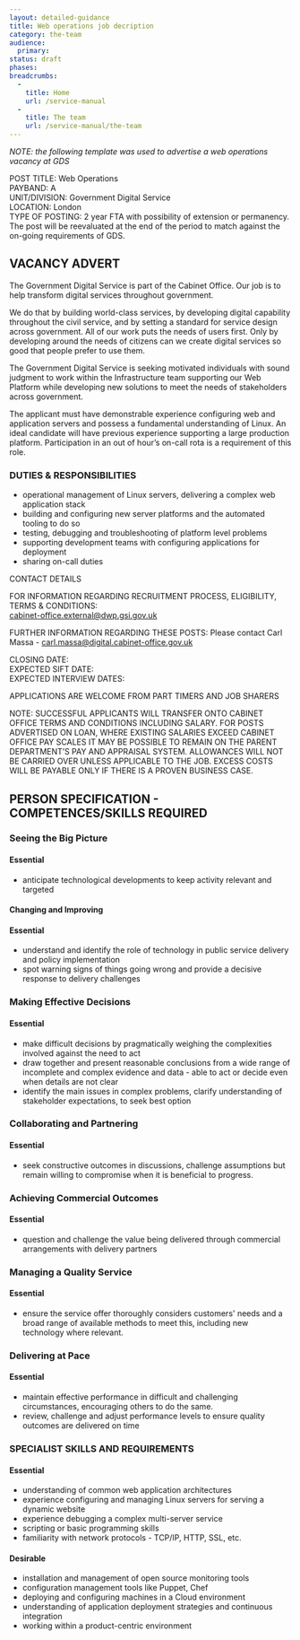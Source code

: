 ```yaml
---
layout: detailed-guidance
title: Web operations job decription
category: the-team
audience:
  primary:
status: draft
phases:
breadcrumbs:
  -
    title: Home
    url: /service-manual
  -
    title: The team
    url: /service-manual/the-team
---
```


*NOTE: the following template was used to advertise a web operations vacancy at GDS*

POST TITLE:             Web Operations	
PAYBAND:               	A							
UNIT/DIVISION:       	Government Digital Service		
LOCATION:              	London									
TYPE OF POSTING: 	    2 year FTA with possibility of extension or permanency. The post will be reevaluated at the end of the period to match against the on-going requirements of GDS.
                              	
	
## VACANCY ADVERT

The Government Digital Service is part of the Cabinet Office. Our job is to help transform digital services throughout government.
 
We do that by building world-class services, by developing digital capability throughout the civil service, and by setting a standard for service design across government. All of our work puts the needs of users first. Only by developing around the needs of citizens can we create digital services so good that people prefer to use them.
 
The Government Digital Service is seeking motivated individuals with sound judgment to work within the Infrastructure team supporting our Web Platform while developing new solutions to meet the needs of stakeholders across government. 

The applicant must have demonstrable experience configuring web and application servers and possess a fundamental understanding of Linux. An ideal candidate will have previous experience supporting a large production platform. Participation in an out of hour’s on-call rota is a requirement of this role.

### DUTIES & RESPONSIBILITIES

* operational management of Linux servers, delivering a complex web application stack
* building and configuring new server platforms and the automated tooling to do so
* testing, debugging and troubleshooting of platform level problems
* supporting development teams with configuring applications for deployment
* sharing on-call duties

CONTACT DETAILS

FOR INFORMATION REGARDING RECRUITMENT PROCESS, ELIGIBILITY, TERMS & CONDITIONS: 								
cabinet-office.external@dwp.gsi.gov.uk
 
FURTHER INFORMATION REGARDING THESE POSTS: 
Please contact Carl Massa - carl.massa@digital.cabinet-office.gov.uk

CLOSING DATE: 				
EXPECTED SIFT DATE:		
EXPECTED INTERVIEW DATES:	

APPLICATIONS ARE WELCOME FROM PART TIMERS AND JOB SHARERS  

NOTE: SUCCESSFUL APPLICANTS WILL TRANSFER ONTO CABINET OFFICE TERMS AND CONDITIONS INCLUDING SALARY. FOR POSTS ADVERTISED ON LOAN, WHERE EXISTING SALARIES EXCEED CABINET OFFICE PAY SCALES IT MAY BE POSSIBLE TO REMAIN ON THE PARENT DEPARTMENT’S PAY AND APPRAISAL SYSTEM. ALLOWANCES WILL NOT BE CARRIED OVER UNLESS APPLICABLE TO THE JOB. EXCESS COSTS WILL BE PAYABLE ONLY IF THERE IS A PROVEN BUSINESS CASE.

## PERSON SPECIFICATION - COMPETENCES/SKILLS REQUIRED

### Seeing the Big Picture

#### Essential
* anticipate technological developments to keep activity relevant and targeted

#### Changing and Improving
 
#### Essential
* understand and identify the role of technology in public service delivery and policy implementation
* spot warning signs of things going wrong and provide a decisive response to delivery challenges

### Making Effective Decisions

#### Essential
* make difficult decisions by pragmatically weighing the complexities involved against the need to act
* draw together and present reasonable conclusions from a wide range of incomplete and complex evidence and data - able to act or decide even when details are not clear
* identify the main issues in complex problems, clarify understanding of stakeholder expectations, to seek best option

### Collaborating and Partnering
 
#### Essential
* seek constructive outcomes in discussions, challenge assumptions but remain willing to compromise when it is beneficial to progress.

### Achieving Commercial Outcomes

#### Essential
* question and challenge the value being delivered through commercial arrangements with delivery partners

### Managing a Quality Service

#### Essential 
* ensure the service offer thoroughly considers customers' needs and a broad range of available methods to meet this, including new technology where relevant.

### Delivering at Pace
 
#### Essential
* maintain effective performance in difficult and challenging circumstances, encouraging others to do the same.
* review, challenge and adjust performance levels to ensure quality outcomes are delivered on time

### SPECIALIST SKILLS AND REQUIREMENTS

#### Essential
* understanding of common web application architectures
* experience configuring and managing Linux servers for serving a dynamic website
* experience debugging a complex multi-server service
* scripting or basic programming skills
* familiarity with network protocols - TCP/IP, HTTP, SSL, etc.

#### Desirable
* installation and management of open source monitoring tools
* configuration management tools like Puppet, Chef
* deploying and configuring machines in a Cloud environment
* understanding of application deployment strategies and continuous integration
* working within a product-centric environment
